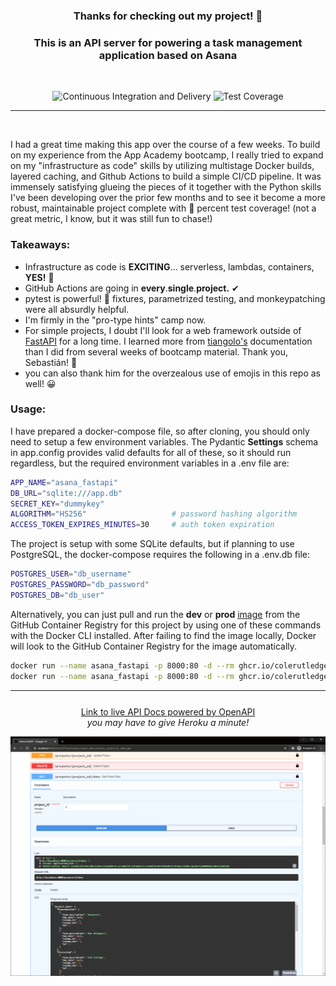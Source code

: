 <h3 align='center'>Thanks for checking out my project! 👋</h3>
<h3 align='center'>This is an API server for powering a task management application based on Asana</h3>
</br>
<p align='center'>
    <img src="https://github.com/ColeRutledge/asana_fastapi/actions/workflows/ci.yml/badge.svg?branch=master" alt="Continuous Integration and Delivery">
    <img src="https://img.shields.io/badge/Test%20Coverage-99%25-brightgreen" alt="Test Coverage">
</p>

---

</br>
<p>I had a great time making this app over the course of a few weeks. To build on my experience from the App Academy bootcamp, I really tried to expand on my "infrastructure as code" skills by utilizing multistage Docker builds, layered caching, and Github Actions to build a simple CI/CD pipeline. It was immensely satisfying glueing the pieces of it together with the Python skills I've been developing over the prior few months and to see it become a more robust, maintainable project complete with 💯 percent test coverage! (not a great metric, I know, but it was still fun to chase!)</p>

### Takeaways:

<ul>
    <li>Infrastructure as code is <b>EXCITING</b>... serverless, lambdas, containers, <b>YES!</b> 🎉</li>
    <li>GitHub Actions are going in <b>every</b>.<b>single</b>.<b>project.</b> ✔</li>
    <li>pytest is powerful! 💪 fixtures, parametrized testing, and monkeypatching were all absurdly helpful.</li>
    <li>I'm firmly in the "pro-type hints" camp now.</li>
    <li>For simple projects, I doubt I'll look for a web framework outside of <a href='https://fastapi.tiangolo.com/' target='_blank'>FastAPI</a> for a long time. I learned more from <a href='https://github.com/tiangolo' target='_blank'>tiangolo's</a> documentation than I did from several weeks of bootcamp material. Thank you, Sebastián!  🙌</li>
    <li>you can also thank him for the overzealous use of emojis in this repo as well! 😀 </li>
</ul>

### Usage:

<p>I have prepared a docker-compose file, so after cloning, you should only need to setup a few environment variables. The Pydantic <b>Settings</b> schema in app.config provides valid defaults for all of these, so it should run regardless, but the required environment variables in a .env file are: </p>

```bash
APP_NAME="asana_fastapi"
DB_URL="sqlite:///app.db"
SECRET_KEY="dummykey"
ALGORITHM="HS256"                   # password hashing algorithm
ACCESS_TOKEN_EXPIRES_MINUTES=30     # auth token expiration
```

<p>The project is setup with some SQLite defaults, but if planning to use PostgreSQL, the docker-compose requires the following in a .env.db file:</p>

```bash
POSTGRES_USER="db_username"
POSTGRES_PASSWORD="db_password"
POSTGRES_DB="db_user"
```

<p>Alternatively, you can just pull and run the <b>dev</b> or <b>prod</b> <a href='https://github.com/users/ColeRutledge/packages/container/package/asana_fastapi'>image</a> from the GitHub Container Registry for this project by using one of these commands with the Docker CLI installed. After failing to find the image locally, Docker will look to the GitHub Container Registry for the image automatically. </p>

```bash
docker run --name asana_fastapi -p 8000:80 -d --rm ghcr.io/colerutledge/asana_fastapi:dev
docker run --name asana_fastapi -p 8000:80 -d --rm ghcr.io/colerutledge/asana_fastapi:prod
```

---

<p style="margin-top: 5%" align='center'>
    <a href='https://asana-fastapi.herokuapp.com/docs' target='_blank'>Link to live API Docs powered by OpenAPI</a><br><i>you may have to give Heroku a minute!<i></br>
</p>

![Swagger UI](swagger.PNG)
